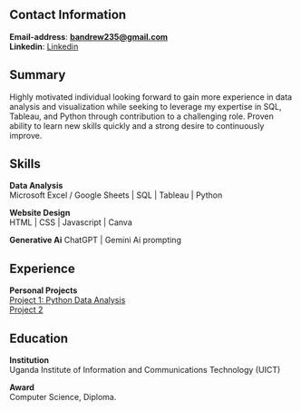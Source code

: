 ## Contact Information
**Email-address**: **bandrew235@gmail.com** <br>
**Linkedin**: [Linkedin](https://www.linkedin.com/in/bisaso-andrew-800392217) <br>

## Summary
Highly motivated individual looking forward to gain more experience in data analysis and visualization while seeking to leverage my expertise in SQL, Tableau, and Python through contribution to a challenging role. 
Proven ability to learn new skills quickly and a strong desire to continuously improve.

## Skills
**Data Analysis** <br>
Microsoft Excel / Google Sheets | SQL | Tableau | Python

**Website Design** <br>
HTML | CSS | Javascript | Canva

**Generative Ai**
ChatGPT | Gemini Ai prompting

## Experience <br>
**Personal Projects** <br>
[Project 1: Python Data Analysis](https://github.com/Andrew235-art/Python_data_analysis) <br>
[Project 2]() <br>
 
## Education
**Institution** <br>
Uganda Institute of Information and Communications Technology (UICT) 

**Award** <br>
Computer Science, Diploma.
